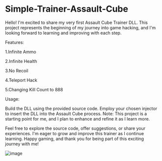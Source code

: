 # Simple-Trainer-Assault-Cube
Hello! I'm excited to share my very first Assault Cube Trainer DLL. This project represents the beginning of my journey into game hacking, and I'm looking forward to learning and improving with each step.

Features:

1.Infinite Ammo

2.Infinite Health

3.No Recoil

4.Teleport Hack

5.Changing Kill Count to 888

Usage:

Build the DLL using the provided source code.
Employ your chosen injector to insert the DLL into the Assault Cube process.
Note:
This project is a starting point for me, and I plan to enhance and refine it as I learn more.

Feel free to explore the source code, offer suggestions, or share your experiences. I'm eager to grow and improve this trainer as I continue learning. Happy gaming, and thank you for being part of this exciting journey with me!

![image](https://github.com/Yass512/Simple-Trainer-Assault-Cube/assets/155034883/efcecc4a-a80d-4105-a1fb-d905587baf7a)
